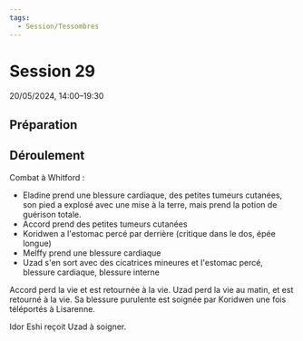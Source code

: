 ```yaml
---
tags:
  - Session/Tessombres
---
```

# Session 29
20/05/2024, 14:00–19:30

## Préparation

## Déroulement
Combat à Whitford :
- Eladine prend une blessure cardiaque, des petites tumeurs cutanées, son pied a explosé avec une mise à la terre, mais prend la potion de guérison totale.
- Accord prend des petites tumeurs cutanées
- Koridwen a l'estomac percé par derrière (critique dans le dos, épée longue)
- Melffy  prend une blessure cardiaque
- Uzad s'en sort avec des cicatrices mineures et l'estomac percé, blessure cardiaque, blessure interne
 
Accord perd la vie et est retournée à la vie.
Uzad perd la vie au matin, et est retourné à la vie. Sa blessure purulente est soignée par Koridwen une fois téléportés à Lisarenne.

Idor Eshi reçoit Uzad à soigner.